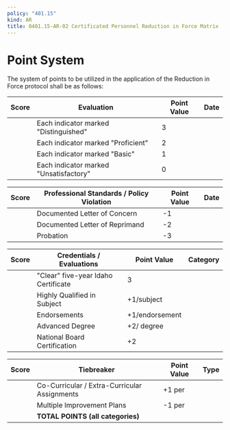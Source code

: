 ```yaml
---
policy: "401.15"
kind: AR
title: 0401.15-AR-02 Certificated Personnel Reduction in Force Matrix
---
```


# Point System

The system of points to be utilized in the application of the Reduction in Force protocol shall be as follows:


| Score | Evaluation                             | Point Value | Date |
| ----- | -------------------------------------- | ----------- | ---- |
|       | Each indicator marked "Distinguished"  | 3           |      |
|       | Each indicator marked "Proficient"     | 2           |      |
|       | Each indicator marked "Basic"          | 1           |      |
|       | Each indicator marked "Unsatisfactory" | 0           |      |


| Score | Professional Standards / Policy Violation | Point Value | Date |
| ----- | ----------------------------------------- | ----------- | ---- |
|       | Documented Letter of Concern              | -1          |      |
|       | Documented Letter of Reprimand            | -2          |      |
|       | Probation                                 | -3          |      |



| Score | Credentials / Evaluations           | Point Value    | Category |
| ----- | ----------------------------------- | -------------- | -------- |
|       | "Clear" five-year Idaho Certificate | 3              |          |
|       | Highly Qualified in Subject         | +1/subject    |          |
|       | Endorsements                        | +1/endorsement |          |
|       | Advanced Degree                     | +2/ degree     |          |
|       | National Board Certification        | +2             |          |


| Score | Tiebreaker                                   | Point Value | Type |
| ----- | -------------------------------------------- | ----------- | ---- |
|       | Co-Curricular / Extra-Curricular Assignments | +1 per      |      |
|       | Multiple Improvement Plans                   | -1 per      |      |
|       | **TOTAL POINTS (all categories)**            |             |      |
